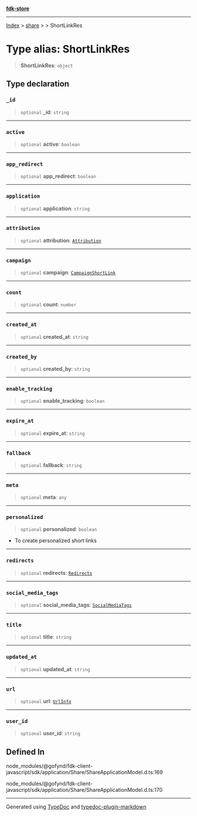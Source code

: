 [**fdk-store**](../../../README.md)
***

[Index](../../../API.md) > [share](../../README.md) > [<internal>](../README.md) > ShortLinkRes

# Type alias: ShortLinkRes

> **ShortLinkRes**: `object`

## Type declaration

### `_id`

> `optional` **\_id**: `string`

***

### `active`

> `optional` **active**: `boolean`

***

### `app_redirect`

> `optional` **app\_redirect**: `boolean`

***

### `application`

> `optional` **application**: `string`

***

### `attribution`

> `optional` **attribution**: [`Attribution`](type-alias.Attribution.md)

***

### `campaign`

> `optional` **campaign**: [`CampaignShortLink`](type-alias.CampaignShortLink.md)

***

### `count`

> `optional` **count**: `number`

***

### `created_at`

> `optional` **created\_at**: `string`

***

### `created_by`

> `optional` **created\_by**: `string`

***

### `enable_tracking`

> `optional` **enable\_tracking**: `boolean`

***

### `expire_at`

> `optional` **expire\_at**: `string`

***

### `fallback`

> `optional` **fallback**: `string`

***

### `meta`

> `optional` **meta**: `any`

***

### `personalized`

> `optional` **personalized**: `boolean`

- To create personalized short links

***

### `redirects`

> `optional` **redirects**: [`Redirects`](type-alias.Redirects.md)

***

### `social_media_tags`

> `optional` **social\_media\_tags**: [`SocialMediaTags`](type-alias.SocialMediaTags.md)

***

### `title`

> `optional` **title**: `string`

***

### `updated_at`

> `optional` **updated\_at**: `string`

***

### `url`

> `optional` **url**: [`UrlInfo`](type-alias.UrlInfo.md)

***

### `user_id`

> `optional` **user\_id**: `string`

## Defined In

node\_modules/@gofynd/fdk-client-javascript/sdk/application/Share/ShareApplicationModel.d.ts:169

node\_modules/@gofynd/fdk-client-javascript/sdk/application/Share/ShareApplicationModel.d.ts:170

***
Generated using [TypeDoc](https://typedoc.org/) and [typedoc-plugin-markdown](https://www.npmjs.com/package/typedoc-plugin-markdown)
